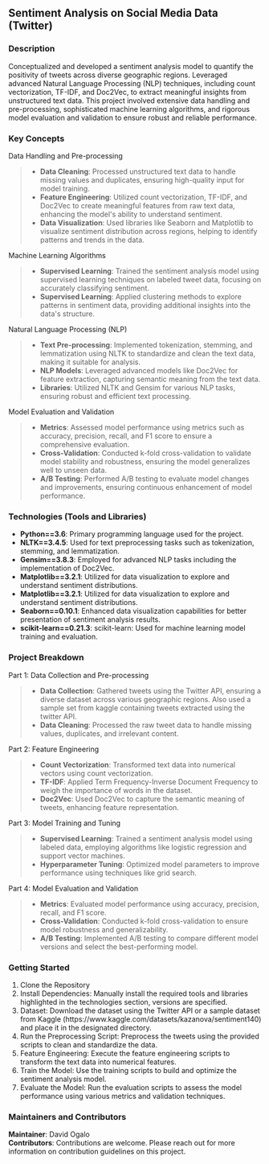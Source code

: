 ## Sentiment Analysis on Social Media Data (Twitter)

<h3><strong>Description</strong></h3>
Conceptualized and developed a sentiment analysis model to quantify the positivity of tweets across diverse geographic regions. Leveraged advanced Natural Language Processing (NLP) techniques, including count vectorization, TF-IDF, and Doc2Vec, to extract meaningful insights from unstructured text data. This project involved extensive data handling and pre-processing, sophisticated machine learning algorithms, and rigorous model evaluation and validation to ensure robust and reliable performance.

<h3><strong>Key Concepts</strong></h3>

Data Handling and Pre-processing<br>
> - <strong>Data Cleaning</strong>: Processed unstructured text data to handle missing values and duplicates, ensuring high-quality input for model training.  
> - <strong>Feature Engineering</strong>: Utilized count vectorization, TF-IDF, and Doc2Vec to create meaningful features from raw text data, enhancing the model's ability to understand sentiment.
> - <strong>Data Visualization</strong>: Used libraries like Seaborn and Matplotlib to visualize sentiment distribution across regions, helping to identify patterns and trends in the data.

Machine Learning Algorithms<br>
> - <strong>Supervised Learning</strong>:  Trained the sentiment analysis model using supervised learning techniques on labeled tweet data, focusing on accurately classifying sentiment.
> - <strong>Supervised Learning</strong>:  Applied clustering methods to explore patterns in sentiment data, providing additional insights into the data's structure.

Natural Language Processing (NLP)<br>
> - <strong>Text Pre-processing</strong>: Implemented tokenization, stemming, and lemmatization using NLTK to standardize and clean the text data, making it suitable for analysis.
> - <strong>NLP Models</strong>: Leveraged advanced models like Doc2Vec for feature extraction, capturing semantic meaning from the text data.
> - <strong>Libraries</strong>: Utilized NLTK and Gensim for various NLP tasks, ensuring robust and efficient text processing.

Model Evaluation and Validation<br>
> - <strong>Metrics</strong>: Assessed model performance using metrics such as accuracy, precision, recall, and F1 score to ensure a comprehensive evaluation.
> - <strong>Cross-Validation</strong>: Conducted k-fold cross-validation to validate model stability and robustness, ensuring the model generalizes well to unseen data.
> - <strong>A/B Testing</strong>: Performed A/B testing to evaluate model changes and improvements, ensuring continuous enhancement of model performance.

<h3><strong>Technologies (Tools and Libraries)</strong></h3>
<ul>
<li><strong>Python==3.6</strong>: Primary programming language used for the project.</li>
<li><strong>NLTK==3.4.5</strong>: Used for text preprocessing tasks such as tokenization, stemming, and lemmatization.</li>
<li><strong>Gensim==3.8.3</strong>: Employed for advanced NLP tasks including the implementation of Doc2Vec.</li>
<li><strong>Matplotlib==3.2.1</strong>: Utilized for data visualization to explore and understand sentiment distributions.</li>
<li><strong>Matplotlib==3.2.1</strong>: Utilized for data visualization to explore and understand sentiment distributions.</li>
<li><strong>Seaborn==0.10.1</strong>:  Enhanced data visualization capabilities for better presentation of sentiment analysis results.</li>
<li><strong>scikit-learn==0.21.3</strong>: scikit-learn: Used for machine learning model training and evaluation.</li>
</ul>

<h3><strong>Project Breakdown</strong></h3>

Part 1: Data Collection and Pre-processing<br>
> - <strong>Data Collection</strong>: Gathered tweets using the Twitter API, ensuring a diverse dataset across various geographic regions. Also used a sample set from kaggle containing tweets extracted using the twitter API.
> - <strong>Data Cleaning</strong>: Processed the raw tweet data to handle missing values, duplicates, and irrelevant content.

Part 2: Feature Engineering<br>
> - <strong>Count Vectorization</strong>: Transformed text data into numerical vectors using count vectorization.
> - <strong>TF-IDF</strong>: Applied Term Frequency-Inverse Document Frequency to weigh the importance of words in the dataset.
> - <strong>Doc2Vec</strong>: Used Doc2Vec to capture the semantic meaning of tweets, enhancing feature representation.

Part 3: Model Training and Tuning<br>
> - <strong>Supervised Learning</strong>: Trained a sentiment analysis model using labeled data, employing algorithms like logistic regression and support vector machines.
> - <strong>Hyperparameter Tuning</strong>: Optimized model parameters to improve performance using techniques like grid search.

Part 4: Model Evaluation and Validation<br>
> - <strong>Metrics</strong>: Evaluated model performance using accuracy, precision, recall, and F1 score.
> - <strong>Cross-Validation</strong>: Conducted k-fold cross-validation to ensure model robustness and generalizability.
> - <strong>A/B Testing</strong>: Implemented A/B testing to compare different model versions and select the best-performing model.

<h3><strong>Getting Started</strong></h3>
<ol>
<li>Clone the Repository</li>
<li>Install Dependencies: Manually install the required tools and libraries highlighted in the technologies section, versions are specified.</li>
<li>Dataset: Download the dataset using the Twitter API or a sample dataset from Kaggle (https://www.kaggle.com/datasets/kazanova/sentiment140) and place it in the designated directory.</li>
<li>Run the Preprocessing Script: Preprocess the tweets using the provided scripts to clean and standardize the data.</li>
<li>Feature Engineering: Execute the feature engineering scripts to transform the text data into numerical features.</li>
<li>Train the Model: Use the training scripts to build and optimize the sentiment analysis model.</li>
<li>Evaluate the Model: Run the evaluation scripts to assess the model performance using various metrics and validation techniques.</li>
</ol>

<h3><strong>Maintainers and Contributors</h3></strong>
<strong>Maintainer</strong>: David Ogalo <br>
<strong>Contributors</strong>: Contributions are welcome. Please reach out for more information on contribution guidelines on this project.
